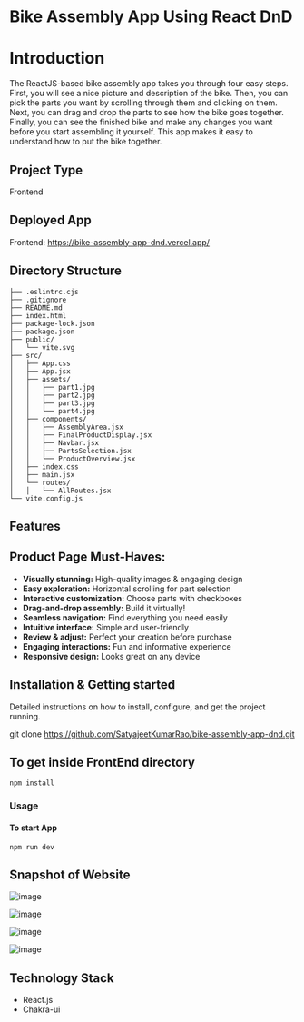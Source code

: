 # Bike Assembly App Using React DnD

# Introduction

The ReactJS-based bike assembly app takes you through four easy steps. First, you will see a nice picture and description of the bike. Then, you can pick the parts you want by scrolling through them and clicking on them. Next, you can drag and drop the parts to see how the bike goes together. Finally, you can see the finished bike and make any changes you want before you start assembling it yourself. This app makes it easy to understand how to put the bike together.

## Project Type

Frontend

## Deployed App

Frontend: https://bike-assembly-app-dnd.vercel.app/

## Directory Structure

```
├── .eslintrc.cjs
├── .gitignore
├── README.md
├── index.html
├── package-lock.json
├── package.json
├── public/
│   └── vite.svg
├── src/
│   ├── App.css
│   ├── App.jsx
│   ├── assets/
│   │   ├── part1.jpg
│   │   ├── part2.jpg
│   │   ├── part3.jpg
│   │   └── part4.jpg
│   ├── components/
│   │   ├── AssemblyArea.jsx
│   │   ├── FinalProductDisplay.jsx
│   │   ├── Navbar.jsx
│   │   ├── PartsSelection.jsx
│   │   └── ProductOverview.jsx
│   ├── index.css
│   ├── main.jsx
│   └── routes/
│   │   └── AllRoutes.jsx
└── vite.config.js
```

## Features

## Product Page Must-Haves:

- **Visually stunning:** High-quality images & engaging design
- **Easy exploration:** Horizontal scrolling for part selection
- **Interactive customization:** Choose parts with checkboxes
- **Drag-and-drop assembly:** Build it virtually!
- **Seamless navigation:** Find everything you need easily
- **Intuitive interface:** Simple and user-friendly
- **Review & adjust:** Perfect your creation before purchase
- **Engaging interactions:** Fun and informative experience
- **Responsive design:** Looks great on any device

## Installation & Getting started

Detailed instructions on how to install, configure, and get the project running.

git clone https://github.com/SatyajeetKumarRao/bike-assembly-app-dnd.git

## To get inside FrontEnd directory

```
npm install
```

### Usage

#### To start App

```
npm run dev
```

## Snapshot of Website

![image](https://github.com/SatyajeetKumarRao/bike-assembly-app-dnd/assets/67307315/07e8708d-cb0b-44ce-857a-0562675e2623)

![image](https://github.com/SatyajeetKumarRao/bike-assembly-app-dnd/assets/67307315/14b128a8-e034-46f6-ab39-5c26cc2cced0)

![image](https://github.com/SatyajeetKumarRao/bike-assembly-app-dnd/assets/67307315/65a75610-b803-4416-b4fc-274a191c860b)

![image](https://github.com/SatyajeetKumarRao/bike-assembly-app-dnd/assets/67307315/1a45b332-3813-4743-bac5-37de0bc89ff6)

## Technology Stack

- React.js
- Chakra-ui
